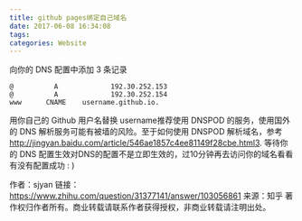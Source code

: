 ```yaml
---
title: github pages绑定自己域名
date: 2017-06-08 16:34:08
tags: 
categories: Website
---
```

向你的 DNS 配置中添加 3 条记录
<!--more-->
```
@          A             192.30.252.153
@          A             192.30.252.154
www      CNAME    username.github.io.
```
用你自己的 Github 用户名替换 username推荐使用 DNSPOD 的服务，使用国外的 DNS 解析服务可能有被墙的风险。至于如何使用 DNSPOD 解析域名，参考
http://jingyan.baidu.com/article/546ae1857c4ee81149f28cbe.html3. 等待你的 DNS 配置生效对DNS的配置不是立即生效的，过10分钟再去访问你的域名看看有没有配置成功 : )

作者：sjyan
链接：https://www.zhihu.com/question/31377141/answer/103056861
来源：知乎
著作权归作者所有。商业转载请联系作者获得授权，非商业转载请注明出处。